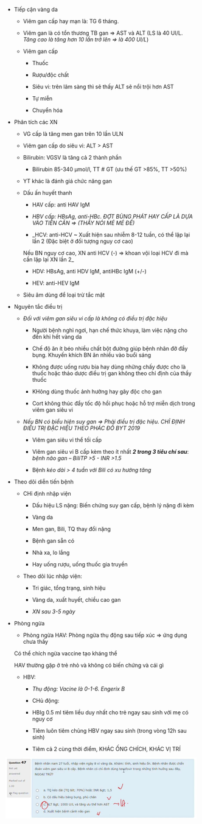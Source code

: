 - Tiếp cận vàng da
  
	- Viêm gan cấp hay mạn là: TG 6 tháng.
  
	- Viêm gan là có tổn thương TB gan => AST và ALT (LS là 40 UI/L. _Tăng cao là tăng hơn 10 lần trở lên => là 400 UI/L_)
  
	- Viêm gan cấp
  
		- Thuốc
  
		- Rượu/độc chất
  
		- Siêu vi: trên lâm sàng thì sẽ thấy ALT sẽ nổi trội hơn AST
  
		- Tự miễn
  
		- Chuyển hóa
  
- Phân tích các XN
  
	- VG cấp là tăng men gan trên 10 lần ULN
  
	- Viêm gan cấp do siêu vi: ALT > AST
  
	- Bilirubin: VGSV là tăng cả 2 thành phần
  
		- Bilirubin 85-340 µmol/l, TT # GT (ưu thế GT >85%, TT >50%)
  
	- YT khác là đánh giá chức năng gan
  
	- Dấu ấn huyết thanh
  
		- HAV cấp: anti HAV IgM
  
		- _HBV cấp: HBsAg, anti-HBc. ĐỢT BÙNG PHÁT HAY CẤP LÀ DỰA VÀO TIỀN CĂN => (THẦY NÓI MÉ MÉ ĐỀ)_
  
		- _HCV: anti-HCV ~ Xuất hiện sau nhiễm 8-12 tuần, có thể lặp lại lần 2 (Đặc biệt ở đối tượng nguy cơ cao)  
  
		Nếu BN nguy cơ cao, XN anti HCV (-) => khoan vội loại HCV đi mà cần lặp lại XN lần 2_
  
		- HDV: HBsAg, anti HDV IgM, antiHBc IgM (+/-)
  
		- HEV: anti-HEV IgM
  
	- Siêu âm dùng để loại trừ tắc mật
  
- Nguyên tắc điều trị
  
	- _Đối với viêm gan siêu vi cấp là không có điều trị đặc hiệu_
  
		- Người bệnh nghỉ ngơi, hạn chế thức khuya, làm việc nặng cho đến khi hết vàng da
  
		- Chế độ ăn ít béo nhiều chất bột đường giúp bệnh nhân đỡ đầy bụng. Khuyến khích BN ăn nhiều vào buổi sáng
  
		- Không được uống rượu bia hay dùng những chấy được cho là thuốc hoặc thảo dược điều trị gan không theo chỉ định của thầy thuốc
  
		- KHông dùng thuốc ảnh hưởng hay gây độc cho gan
  
		- Cort không thúc đẩy tốc độ hồi phục hoặc hỗ trợ miễn dịch trong viêm gan siêu vi
  
	- _Nếu BN có biểu hiện suy gan => Phải điều trị đặc hiệu. CHỈ ĐỊNH ĐIỀU TRỊ ĐẶC HIỆU THEO PHÁC ĐỒ BYT 2019_
  
		- Viêm gan siêu vi thể tối cấp
  
		- Viêm gan siêu vi B cấp kèm theo ít nhất **_2 trong 3 tiêu chí sau_**: _bệnh não gan – BiliTP >5 - INR >1.5_
  
		- Bệnh _kéo dài > 4 tuần với Bili có xu hướng tăng_
  
- Theo dõi diễn tiến bệnh
  
	- CHỉ định nhập viện
  
		- Dấu hiệu LS nặng: Biến chứng suy gan cấp, bệnh lý nặng đi kèm
  
		- Vàng da
  
		- Men gan, Bili, TQ thay đổi nặng
  
		- Bệnh gan sẵn có
  
		- Nhà xa, lo lắng
  
		- Hay uống rượu, uống thuốc gia truyền
  
	- Theo dõi lúc nhập viện:
  
		- Tri giác, tổng trạng, sinh hiệu
  
		- Vàng da, xuất huyết, chiều cao gan
  
		- _XN sau 3-5 ngày_
  
- Phòng ngừa
  
	- Phòng ngừa HAV: Phòng ngừa thụ động sau tiếp xúc => ứng dụng chưa thấy  
  
	Có thể chích ngừa vaccine tạo kháng thể  
  
	HAV thường gặp ở trẻ nhỏ và không có biến chứng và cái gì
  
	- HBV:
  
		- _Thụ động: Vacine là 0-1-6. Engerix B_
  
		- CHủ động:
  
		- HBIg 0.5 ml tiêm liều duy nhất cho trẻ ngay sau sinh với mẹ có nguy cơ
  
		- Tiêm luôn tiêm chủng HBV ngay sau sinh (trong vòng 12h sau sinh)
  
		- Tiêm cả 2 cùng thời điểm, KHÁC ỐNG CHÍCH, KHÁC VỊ TRÍ
  

  
![Buổi 11 - Hệ tiêu hóa-1687421401351.jpeg](../../../200%20Files/image/image/Bu%E1%BB%95i%2011%20-%20H%E1%BB%87%20ti%C3%AAu%20h%C3%B3a-1687421401351.jpeg)